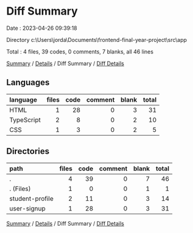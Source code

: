 # Diff Summary

Date : 2023-04-26 09:39:18

Directory c:\\Users\\jorda\\Documents\\frontend-final-year-project\\src\\app

Total : 4 files,  39 codes, 0 comments, 7 blanks, all 46 lines

[Summary](results.md) / [Details](details.md) / Diff Summary / [Diff Details](diff-details.md)

## Languages
| language | files | code | comment | blank | total |
| :--- | ---: | ---: | ---: | ---: | ---: |
| HTML | 1 | 28 | 0 | 3 | 31 |
| TypeScript | 2 | 8 | 0 | 2 | 10 |
| CSS | 1 | 3 | 0 | 2 | 5 |

## Directories
| path | files | code | comment | blank | total |
| :--- | ---: | ---: | ---: | ---: | ---: |
| . | 4 | 39 | 0 | 7 | 46 |
| . (Files) | 1 | 0 | 0 | 1 | 1 |
| student-profile | 2 | 11 | 0 | 3 | 14 |
| user-signup | 1 | 28 | 0 | 3 | 31 |

[Summary](results.md) / [Details](details.md) / Diff Summary / [Diff Details](diff-details.md)